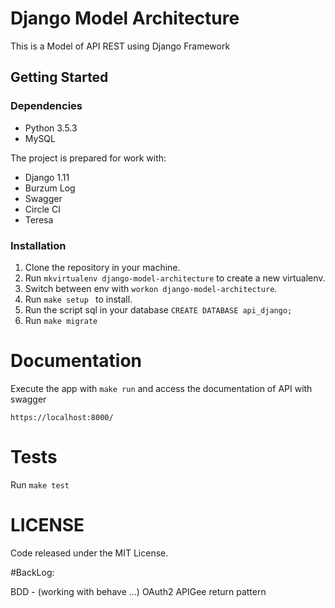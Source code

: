 # Django Model Architecture

This is a Model of API REST using Django Framework

## Getting Started

### Dependencies

* Python 3.5.3
* MySQL

The project is prepared for work with:

* Django 1.11
* Burzum Log
* Swagger
* Circle CI
* Teresa

### Installation

1. Clone the repository in your machine.
2. Run `mkvirtualenv django-model-architecture` to create a new virtualenv.
3. Switch between env with `workon django-model-architecture`.
4. Run `make setup ` to install.
5. Run the script sql in your database `CREATE DATABASE api_django;`
6. Run `make migrate`

# Documentation

Execute the app with `make run` and access the documentation of API with swagger

`https://localhost:8000/`

# Tests

Run `make test`

# LICENSE

Code released under the MIT License.

#BackLog:

BDD - (working with behave ...)
OAuth2
APIGee return pattern

